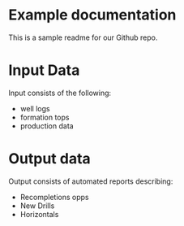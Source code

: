 # Example documentation

This is a sample readme for our Github repo.

# Input Data

Input consists of the following:
* well logs
* formation tops
* production data

# Output data

Output consists of automated reports describing:
* Recompletions opps
* New Drills
* Horizontals